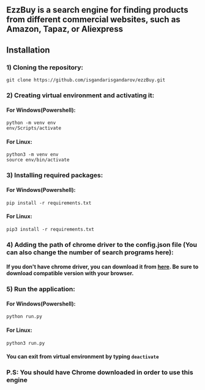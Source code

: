 ## EzzBuy is a search engine for finding products from different commercial websites, such as  Amazon, Tapaz, or Aliexpress

## Installation

### 1) Cloning the repository:
`git clone https://github.com/isgandarisgandarov/ezzBuy.git`

### 2) Creating virtual environment and activating it:
#### For Windows(Powershell):
`python -m venv env`  
`env/Scripts/activate`
#### For Linux:
`python3 -m venv env`  
`source env/bin/activate`

### 3) Installing required packages:
#### For Windows(Powershell):
`pip install -r requirements.txt`
#### For Linux:
`pip3 install -r requirements.txt`
### 4) Adding the path of chrome driver to the config.json file (You can also change the number of search programs here):
#### If you don't have chrome driver, you can download it from <a href='https://chromedriver.chromium.org/downloads' target="_blank">here</a>. Be sure to download compatible version with your browser.

### 5) Run the application:
#### For Windows(Powershell):
`python run.py`
#### For Linux:
`python3 run.py`
#### You can exit from virtual environment by typing `deactivate`



### P.S: You should have Chrome downloaded in order to use this engine

